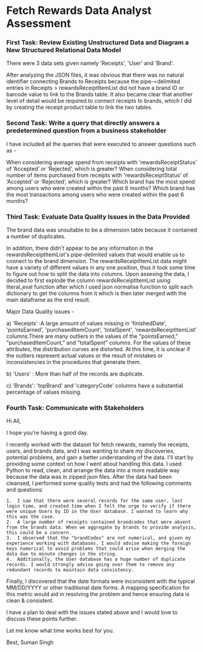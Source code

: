 # Fetch Rewards Data Analyst Assessment

### First Task: Review Existing Unstructured Data and Diagram a New Structured Relational Data Model

There were 3 data sets given namely 'Receipts', 'User' and 'Brand'.

After analyzing the JSON files, it was obvious that there was no natural identifier connecting Brands to Receipts because the pipe-=delimited entries in Receipts > rewardsReceiptItemList did not have a brand ID or barcode value to link to the Brands table. It also became clear that another level of detail would be required to connect receipts to brands, which I did by creating the receipt product table to link the two tables.


### Second Task: Write a query that directly answers a predetermined question from a business stakeholder
I have included all the queries that were executed to answer questions such as -

When considering average spend from receipts with 'rewardsReceiptStatus’ of ‘Accepted’ or ‘Rejected’, which is greater?
When considering total number of items purchased from receipts with 'rewardsReceiptStatus’ of ‘Accepted’ or ‘Rejected’, which is greater?
Which brand has the most spend among users who were created within the past 6 months?
Which brand has the most transactions among users who were created within the past 6 months?

### Third Task: Evaluate Data Quality Issues in the Data Provided

The brand data was unsuitable to be a dimension table because it contained a number of duplicates.

In addition, there didn't appear to be any information in the rewardsReceiptItemList's pipe-delimited values that would enable us to connect to the brand dimension. The rewardsReceiptItemList data might have a variety of different values in any one position, thus it took some time to figure out how to split the data into columns. Upon assesing the data, I decided to first explode the column rewardsReceiptItemList using literal_eval function after which I used json normalise function to split each dictionary to get the columns from it which is then later merged with the main dataframe as the end result.

Major Data Quality issues -

a) 'Receipts' :A large amount of values missing in 'finishedDate', 'pointsEarned', 'purchasedItemCount', 'totalSpent', 'rewardsReceiptItemList' columns.There are many outliers in the values of the "pointsEarned," "purchasedItemCount," and "totalSpent" columns. For the values of these attributes, the distribution curves are distorted. At this time, it is unclear if the outliers represent actual values or the result of mistakes or inconsistencies in the procedures that generate them.

b) 'Users' : More than half of the records are duplicate.

c) 'Brands': 'topBrand' and 'categoryCode' columns have a substantial percentage of values missing.


### Fourth Task: Communicate with Stakeholders

Hi All,

I hope you're having a good day.

I recently worked with the dataset for fetch rewards, namely the receipts, users, and brands data, and I was wanting to share my discoveries, potential problems, and gain a better understanding of the data. I'll start by providing some context on how I went about handling this data. I used Python to read, clean, and arrange the data into a more readable way because the data was in zipped json files. After the data had been cleansed, I performed some quality tests and had the following comments and questions:

	1.	I saw that there were several records for the same user, last login time, and created time when I felt the urge to verify if there were unique Users by ID in the User database. I wanted to learn why this was the case.
	2.	A large number of receipts contained brandcodes that were absent from the brands data. When we aggregate by brands to provide analysis, this could be a concern.
	3.	I observed that the "brandCodes" are not numerical, and given my experience working with databases, I would advise making the foreign keys numerical to avoid problems that could arise when merging the data due to minute changes in the string.
	4.	Additionally, the User database has a huge number of duplicate records. I would strongly advise going over them to remove any redundant records to maintain data consistency.

Finally, I discovered that the date formats were inconsistent with the typical MM/DD/YYYY or other traditional date forms. A mapping specification for this metric would aid in resolving the problem and hence ensuring data is clean & consistent.

I have a plan to deal with the issues stated above and I would love to discuss these points further.

Let me know what time works best for you.

Best,
Suman Singh
